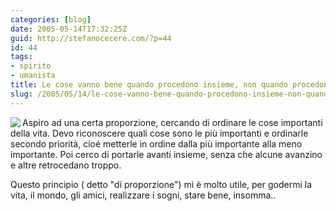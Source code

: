 ```yaml
---
categories: [blog]
date: 2005-05-14T17:32:25Z
guid: http://stefanocecere.com/?p=44
id: 44
tags:
- spirito
- umanista
title: Le cose vanno bene quando procedono insieme, non quando procedono isolate.
slug: /2005/05/14/le-cose-vanno-bene-quando-procedono-insieme-non-quando-procedono-isolate/
---
```


<img src="http://www.clum.net/md/upload/sub/principi04.jpg" align="left" />Aspiro ad una certa proporzione, cercando di ordinare le cose importanti della vita. Devo riconoscere quali cose sono le pi&#xf9; importanti e ordinarle secondo priorità, cio&#xe9; metterle in ordine dalla pi&#xf9; importante alla meno importante. Poi cerco di portarle avanti insieme, senza che alcune avanzino e altre retrocedano troppo.

Questo principio ( detto "di proporzione") mi è molto utile, per godermi la vita, il mondo, gli amici, realizzare i sogni, stare bene, insomma..